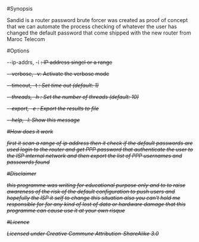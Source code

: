 #Synopsis

Sandid is a router password brute forcer was created as proof of concept that we can automate the process checking of whatever the user has changed the default password that come shipped with the new router from Maroc Telecom

#Options

  --ip-addrs, -i <s>: IP address singel or a range
  
  --verbose, -v:      Activate the verbose mode
  
  --timeout, -t <i>:  Set time out (default: 1)
  
  --threads, -h <i>:  Set the number of threads (default: 10)
  
  --export, -e <s>:   Export the results to file
  
  --help, -l:   	  Show this message

#How does it work 

first it scan a range of ip address
then it check if the default passwords are used
login to the router and get PPP password that authenticate the user to the ISP internal network
and then export the list of PPP usernames and passowrds found 

#Disclaimer

this programme was writing for educational purpose only and to to raise awareness of the risk of the default configuration to push users and hopefully the ISP it self to change this situation also you can't hold me responsible for for any kind of lost of data or hardware damage that this programme can cause
use it at your own risque

#Licence 

Licensed under Creative Commune  Attribution-ShareAlike 3.0

